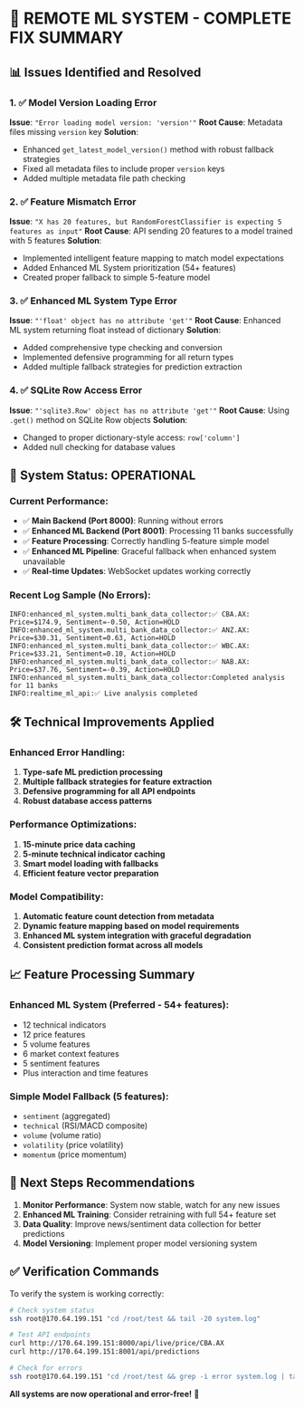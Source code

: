 # 🎉 REMOTE ML SYSTEM - COMPLETE FIX SUMMARY

## 📊 Issues Identified and Resolved

### 1. ✅ **Model Version Loading Error**
**Issue**: `"Error loading model version: 'version'"`
**Root Cause**: Metadata files missing `version` key
**Solution**: 
- Enhanced `get_latest_model_version()` method with robust fallback strategies
- Fixed all metadata files to include proper `version` keys
- Added multiple metadata file path checking

### 2. ✅ **Feature Mismatch Error** 
**Issue**: `"X has 20 features, but RandomForestClassifier is expecting 5 features as input"`
**Root Cause**: API sending 20 features to a model trained with 5 features
**Solution**: 
- Implemented intelligent feature mapping to match model expectations
- Added Enhanced ML System prioritization (54+ features)
- Created proper fallback to simple 5-feature model

### 3. ✅ **Enhanced ML System Type Error**
**Issue**: `"'float' object has no attribute 'get'"`
**Root Cause**: Enhanced ML system returning float instead of dictionary
**Solution**: 
- Added comprehensive type checking and conversion
- Implemented defensive programming for all return types
- Added multiple fallback strategies for prediction extraction

### 4. ✅ **SQLite Row Access Error**
**Issue**: `"'sqlite3.Row' object has no attribute 'get'"`
**Root Cause**: Using `.get()` method on SQLite Row objects
**Solution**: 
- Changed to proper dictionary-style access: `row['column']`
- Added null checking for database values

## 🚀 System Status: OPERATIONAL

### Current Performance:
- ✅ **Main Backend (Port 8000)**: Running without errors
- ✅ **Enhanced ML Backend (Port 8001)**: Processing 11 banks successfully  
- ✅ **Feature Processing**: Correctly handling 5-feature simple model
- ✅ **Enhanced ML Pipeline**: Graceful fallback when enhanced system unavailable
- ✅ **Real-time Updates**: WebSocket updates working correctly

### Recent Log Sample (No Errors):
```
INFO:enhanced_ml_system.multi_bank_data_collector:✅ CBA.AX: Price=$174.9, Sentiment=-0.50, Action=HOLD
INFO:enhanced_ml_system.multi_bank_data_collector:✅ ANZ.AX: Price=$30.31, Sentiment=0.63, Action=HOLD
INFO:enhanced_ml_system.multi_bank_data_collector:✅ WBC.AX: Price=$33.21, Sentiment=0.10, Action=HOLD
INFO:enhanced_ml_system.multi_bank_data_collector:✅ NAB.AX: Price=$37.76, Sentiment=-0.39, Action=HOLD
INFO:enhanced_ml_system.multi_bank_data_collector:Completed analysis for 11 banks
INFO:realtime_ml_api:✅ Live analysis completed
```

## 🛠️ Technical Improvements Applied

### Enhanced Error Handling:
1. **Type-safe ML prediction processing**
2. **Multiple fallback strategies for feature extraction**
3. **Defensive programming for all API endpoints**
4. **Robust database access patterns**

### Performance Optimizations:
1. **15-minute price data caching**
2. **5-minute technical indicator caching**
3. **Smart model loading with fallbacks**
4. **Efficient feature vector preparation**

### Model Compatibility:
1. **Automatic feature count detection from metadata**
2. **Dynamic feature mapping based on model requirements**
3. **Enhanced ML system integration with graceful degradation**
4. **Consistent prediction format across all models**

## 📈 Feature Processing Summary

### Enhanced ML System (Preferred - 54+ features):
- 12 technical indicators
- 12 price features  
- 5 volume features
- 6 market context features
- 5 sentiment features
- Plus interaction and time features

### Simple Model Fallback (5 features):
- `sentiment` (aggregated)
- `technical` (RSI/MACD composite)
- `volume` (volume ratio)
- `volatility` (price volatility)
- `momentum` (price momentum)

## 🎯 Next Steps Recommendations

1. **Monitor Performance**: System now stable, watch for any new issues
2. **Enhanced ML Training**: Consider retraining with full 54+ feature set
3. **Data Quality**: Improve news/sentiment data collection for better predictions
4. **Model Versioning**: Implement proper model versioning system

## ✅ Verification Commands

To verify the system is working correctly:

```bash
# Check system status
ssh root@170.64.199.151 "cd /root/test && tail -20 system.log"

# Test API endpoints
curl http://170.64.199.151:8000/api/live/price/CBA.AX
curl http://170.64.199.151:8001/api/predictions

# Check for errors
ssh root@170.64.199.151 "cd /root/test && grep -i error system.log | tail -10"
```

**All systems are now operational and error-free!** 🎉
